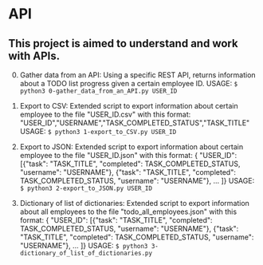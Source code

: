 # API
This project is aimed to understand and work with APIs.
---
0. Gather data from an API:
    Using a specific REST API, returns information about a TODO list progress given a certain employee ID.
    USAGE: ```$ python3 0-gather_data_from_an_API.py USER_ID```

1. Export to CSV:
    Extended script to export information about certain employee to the file "USER_ID.csv" with this format:
    "USER_ID","USERNAME","TASK_COMPLETED_STATUS","TASK_TITLE"
    USAGE: ```$ python3 1-export_to_CSV.py USER_ID```

2. Export to JSON:
    Extended script to export information about certain employee to the file "USER_ID.json" with this format:
    { "USER_ID": [{"task": "TASK_TITLE", "completed": TASK_COMPLETED_STATUS, "username": "USERNAME"}, {"task": "TASK_TITLE", "completed": TASK_COMPLETED_STATUS, "username": "USERNAME"}, ... ]}
    USAGE: ```$ python3 2-export_to_JSON.py USER_ID```

3.  Dictionary of list of dictionaries:
    Extended script to export information about all employees to the file 
    "todo_all_employees.json" with this format:
    { "USER_ID": [{"task": "TASK_TITLE", "completed": TASK_COMPLETED_STATUS, "username": "USERNAME"}, {"task": "TASK_TITLE", "completed": TASK_COMPLETED_STATUS, "username": "USERNAME"}, ... ]}
    USAGE: ```$ python3 3-dictionary_of_list_of_dictionaries.py```
